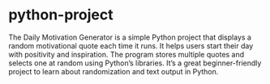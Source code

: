 # python-project


The Daily Motivation Generator is a simple Python project that displays a random motivational quote each time it runs. It helps users start their day with positivity and inspiration. The program stores multiple quotes and selects one at random using Python’s libraries. It’s a great beginner-friendly project to learn about randomization and text output in Python.
